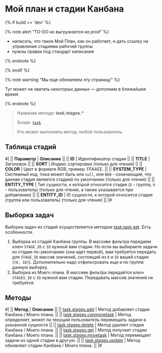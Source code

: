 # Мой план и стадии Канбана

{% if build == 'dev' %}

{% note alert "TO-DO _не выгружается на prod_" %}

- написать, что такое Мой План, как он работает, и дать ссылку на управление стадиями рабочей группы
- нужны правки под стандарт написания

{% endnote %}

{% endif %}

{% note warning "Мы еще обновляем эту страницу" %}

Тут может не хватать некоторых данных — дополним в ближайшее время

{% endnote %}

> Название метода: **task.stages.\***
>
> Scope: [`task`](../../scopes/permissions.md)
>
> Кто может выполнять метод: любой пользователь

## Таблица стадий

#|
|| **Параметр** | **Описание** ||
|| **ID** | Идентификатор стадии ||
|| **TITLE** | Заголовок ||
|| **SORT** | Индекс сортировки (только для чтения) ||
|| **COLOR** | Цвет в формате RGB, пример: FFAAEE. ||
|| **SYSTEM_TYPE** | Системный код, пока может быть или `null`, или `NEW` - означающий, что данная стадия является стадией по умолчанию (только для чтения) ||
|| **ENTITY_TYPE** | Тип сущности, к которой относится стадия (`G` - группа, `U` - пользователь) (только для чтения, а также указывается при добавлении) ||
|| **ENTITY_ID** | ID сущности, к которой относится стадия (группа или пользователь) (только для чтения) ||
|#

## Выборка задач

Выборка задач из стадий осуществляется методом [task.task.get](../tasks-task-get.md). Есть особенности.

1. Выборка из стадий Канбана группы. В массиве фильтра передаем ключ `STAGE_ID` с `ID` нужной вам стадии. Но если вы выбираете задачи из стадии по-умолчанию (она идет первой), вам требуется передать для `STAGE_ID` массив значений, состоящий из `0` и `ID` вашей стадии (`[0, ID]`). Дополнительно надо отфильтровать еще и по группе данную выборку.
2. Выборка из Моего плана. В массиве фильтра передаётся ключ `STAGES_ID` с `ID` нужной вам стадии. Передавать массив значений не требуется.

## Методы

#|
|| **Метод** | **Описание** ||
|| [task.stages.add](./task-stages-add.md) | Метод добавляет стадии Канбана / Моего плана. ||
|| [task.stages.canmovetask](./task-stages-can-move-task.md) | Метод определяет, может ли текущий пользователь перемещать задачи в указанной сущности ||
|| [task.stages.delete](./task-stages-delete.md) | Метод удаляет стадии Канбана / Моего плана. ||
|| [task.stages.get](./task-stages-get.md) | Метод получает стадии Канбана / Моего плана. ||
|| [task.stages.movetask](./task-stages-move-task.md) | Метод перемещает задачи из одной стадии в другую. ||
|| [task.stages.update](./task-stages-update.md) | Метод обновляет стадии Канбана / Моего плана. ||
|#